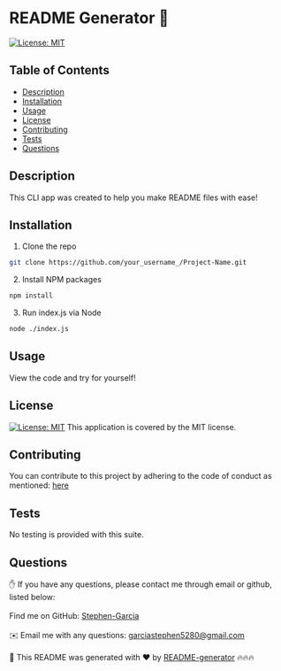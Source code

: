 # README Generator 👋
 
[![License: MIT](https://img.shields.io/badge/License-MIT-yellow.svg)](https://opensource.org/licenses/MIT)
## Table of Contents
* [Description](#description)
* [Installation](#installation)
* [Usage](#usage)
* [License](#license)
* [Contributing](#contributing)
* [Tests](#tests)
* [Questions](#questions)
## Description
This CLI app was created to help you make README files with ease!
## Installation
1. Clone the repo
  ```sh
  git clone https://github.com/your_username_/Project-Name.git
  ```
  2. Install NPM packages
  ```sh
  npm install
  ```
  3. Run index.js via Node
  ```sh
  node ./index.js
  ```
## Usage
View the code and try for yourself!
## License
[![License: MIT](https://img.shields.io/badge/License-MIT-yellow.svg)](https://opensource.org/licenses/MIT)
This application is covered by the MIT license. 
## Contributing

You can contribute to this project by adhering to the code of conduct as mentioned: [here](https://www.contributor-covenant.org/#:~:text=Contributor%20Covenant%20is%20a%20code,that%20distinguish%20your%20own%20community)
## Tests
No testing is provided with this suite.
## Questions
✋ If you have any questions, please contact me through email or github, listed below:<br />
<br />
Find me on GitHub: [Stephen-Garcia](https://github.com/Stephen-Garcia)<br />
<br />
✉️ Email me with any questions: garciastephen5280@gmail.com<br /><br />
🖖 This README was generated with ❤️ by [README-generator](https://github.com/Stephen-Garcia/README-Generator) 🔥🔥🔥
    
  